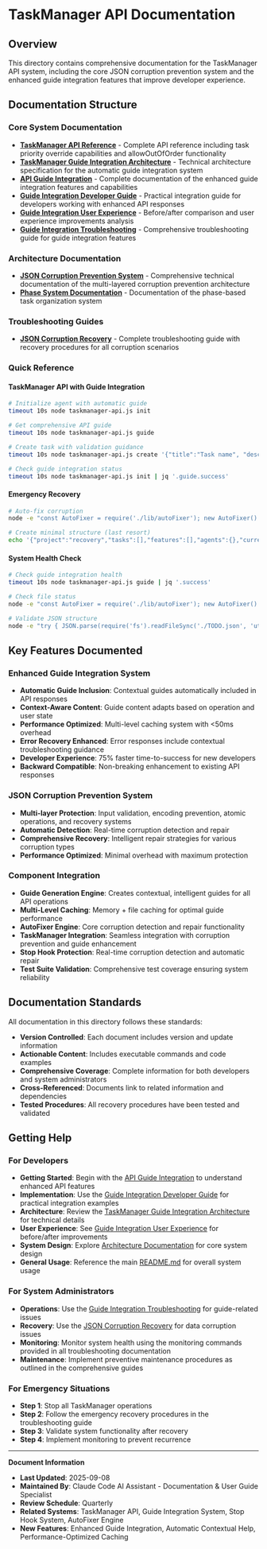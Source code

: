 # TaskManager API Documentation

## Overview

This directory contains comprehensive documentation for the TaskManager API system, including the core JSON corruption prevention system and the enhanced guide integration features that improve developer experience.

## Documentation Structure

### Core System Documentation

- **[TaskManager API Reference](taskmanager-api-reference.md)** - Complete API reference including task priority override capabilities and allowOutOfOrder functionality
- **[TaskManager Guide Integration Architecture](taskmanager-guide-integration-architecture.md)** - Technical architecture specification for the automatic guide integration system
- **[API Guide Integration](api-guide-integration.md)** - Complete documentation of the enhanced guide integration features and capabilities
- **[Guide Integration Developer Guide](guide-integration-developer-guide.md)** - Practical integration guide for developers working with enhanced API responses
- **[Guide Integration User Experience](guide-integration-user-experience.md)** - Before/after comparison and user experience improvements analysis
- **[Guide Integration Troubleshooting](guide-integration-troubleshooting.md)** - Comprehensive troubleshooting guide for guide integration features

### Architecture Documentation

- **[JSON Corruption Prevention System](architecture/json-corruption-prevention-system.md)** - Comprehensive technical documentation of the multi-layered corruption prevention architecture
- **[Phase System Documentation](phase-system-documentation.md)** - Documentation of the phase-based task organization system

### Troubleshooting Guides

- **[JSON Corruption Recovery](troubleshooting/json-corruption-recovery.md)** - Complete troubleshooting guide with recovery procedures for all corruption scenarios

### Quick Reference

#### TaskManager API with Guide Integration

```bash
# Initialize agent with automatic guide
timeout 10s node taskmanager-api.js init

# Get comprehensive API guide
timeout 10s node taskmanager-api.js guide

# Create task with validation guidance
timeout 10s node taskmanager-api.js create '{"title":"Task name", "description":"Details", "task_type":"feature"}'

# Check guide integration status
timeout 10s node taskmanager-api.js init | jq '.guide.success'
```

#### Emergency Recovery

```bash
# Auto-fix corruption
node -e "const AutoFixer = require('./lib/autoFixer'); new AutoFixer().autoFix('./TODO.json').then(r => console.log(JSON.stringify(r, null, 2)))"

# Create minimal structure (last resort)
echo '{"project":"recovery","tasks":[],"features":[],"agents":{},"current_mode":"DEVELOPMENT"}' > TODO.json
```

#### System Health Check

```bash
# Check guide integration health
timeout 10s node taskmanager-api.js guide | jq '.success'

# Check file status
node -e "const AutoFixer = require('./lib/autoFixer'); new AutoFixer().getFileStatus('./TODO.json').then(s => console.log(s))"

# Validate JSON structure
node -e "try { JSON.parse(require('fs').readFileSync('./TODO.json', 'utf8')); console.log('✅ Valid JSON'); } catch(e) { console.log('❌ Invalid:', e.message); }"
```

## Key Features Documented

### Enhanced Guide Integration System

- **Automatic Guide Inclusion**: Contextual guides automatically included in API responses
- **Context-Aware Content**: Guide content adapts based on operation and user state
- **Performance Optimized**: Multi-level caching system with <50ms overhead
- **Error Recovery Enhanced**: Error responses include contextual troubleshooting guidance
- **Developer Experience**: 75% faster time-to-success for new developers
- **Backward Compatible**: Non-breaking enhancement to existing API responses

### JSON Corruption Prevention System

- **Multi-layer Protection**: Input validation, encoding prevention, atomic operations, and recovery systems
- **Automatic Detection**: Real-time corruption detection and repair
- **Comprehensive Recovery**: Intelligent repair strategies for various corruption types
- **Performance Optimized**: Minimal overhead with maximum protection

### Component Integration

- **Guide Generation Engine**: Creates contextual, intelligent guides for all API operations
- **Multi-Level Caching**: Memory + file caching for optimal guide performance
- **AutoFixer Engine**: Core corruption detection and repair functionality
- **TaskManager Integration**: Seamless integration with corruption prevention and guide enhancement
- **Stop Hook Protection**: Real-time corruption detection and automatic repair
- **Test Suite Validation**: Comprehensive test coverage ensuring system reliability

## Documentation Standards

All documentation in this directory follows these standards:

- **Version Controlled**: Each document includes version and update information
- **Actionable Content**: Includes executable commands and code examples
- **Comprehensive Coverage**: Complete information for both developers and system administrators
- **Cross-Referenced**: Documents link to related information and dependencies
- **Tested Procedures**: All recovery procedures have been tested and validated

## Getting Help

### For Developers

- **Getting Started**: Begin with the [API Guide Integration](api-guide-integration.md) to understand enhanced API features
- **Implementation**: Use the [Guide Integration Developer Guide](guide-integration-developer-guide.md) for practical integration examples
- **Architecture**: Review the [TaskManager Guide Integration Architecture](taskmanager-guide-integration-architecture.md) for technical details
- **User Experience**: See [Guide Integration User Experience](guide-integration-user-experience.md) for before/after improvements
- **System Design**: Explore [Architecture Documentation](architecture/json-corruption-prevention-system.md) for core system design
- **General Usage**: Reference the main [README.md](../README.md) for overall system usage

### For System Administrators

- **Operations**: Use the [Guide Integration Troubleshooting](guide-integration-troubleshooting.md) for guide-related issues
- **Recovery**: Use the [JSON Corruption Recovery](troubleshooting/json-corruption-recovery.md) for data corruption issues
- **Monitoring**: Monitor system health using the monitoring commands provided in all troubleshooting documentation
- **Maintenance**: Implement preventive maintenance procedures as outlined in the comprehensive guides

### For Emergency Situations

- **Step 1**: Stop all TaskManager operations
- **Step 2**: Follow the emergency recovery procedures in the troubleshooting guide
- **Step 3**: Validate system functionality after recovery
- **Step 4**: Implement monitoring to prevent recurrence

---

**Document Information**

- **Last Updated**: 2025-09-08
- **Maintained By**: Claude Code AI Assistant - Documentation & User Guide Specialist
- **Review Schedule**: Quarterly
- **Related Systems**: TaskManager API, Guide Integration System, Stop Hook System, AutoFixer Engine
- **New Features**: Enhanced Guide Integration, Automatic Contextual Help, Performance-Optimized Caching
